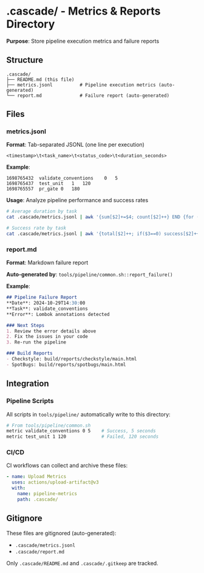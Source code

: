 # .cascade/ - Metrics & Reports Directory

**Purpose**: Store pipeline execution metrics and failure reports

## Structure

```
.cascade/
├── README.md (this file)
├── metrics.jsonl          # Pipeline execution metrics (auto-generated)
└── report.md              # Failure report (auto-generated)
```

## Files

### metrics.jsonl

**Format**: Tab-separated JSONL (one line per execution)

```
<timestamp>\t<task_name>\t<status_code>\t<duration_seconds>
```

**Example**:
```
1698765432	validate_conventions	0	5
1698765437	test_unit	1	120
1698765557	pr_gate	0	180
```

**Usage**: Analyze pipeline performance and success rates

```bash
# Average duration by task
cat .cascade/metrics.jsonl | awk '{sum[$2]+=$4; count[$2]++} END {for (task in sum) print task, sum[task]/count[task]}'

# Success rate by task
cat .cascade/metrics.jsonl | awk '{total[$2]++; if($3==0) success[$2]++} END {for (task in total) print task, (success[task]/total[task])*100 "%"}'
```

### report.md

**Format**: Markdown failure report

**Auto-generated by**: `tools/pipeline/common.sh::report_failure()`

**Example**:
```markdown
## Pipeline Failure Report
**Date**: 2024-10-29T14:30:00
**Task**: validate_conventions
**Error**: Lombok annotations detected

### Next Steps
1. Review the error details above
2. Fix the issues in your code
3. Re-run the pipeline

### Build Reports
- Checkstyle: build/reports/checkstyle/main.html
- SpotBugs: build/reports/spotbugs/main.html
```

## Integration

### Pipeline Scripts

All scripts in `tools/pipeline/` automatically write to this directory:

```bash
# From tools/pipeline/common.sh
metric validate_conventions 0 5    # Success, 5 seconds
metric test_unit 1 120             # Failed, 120 seconds
```

### CI/CD

CI workflows can collect and archive these files:

```yaml
- name: Upload Metrics
  uses: actions/upload-artifact@v3
  with:
    name: pipeline-metrics
    path: .cascade/
```

## Gitignore

These files are gitignored (auto-generated):
- `.cascade/metrics.jsonl`
- `.cascade/report.md`

Only `.cascade/README.md` and `.cascade/.gitkeep` are tracked.
